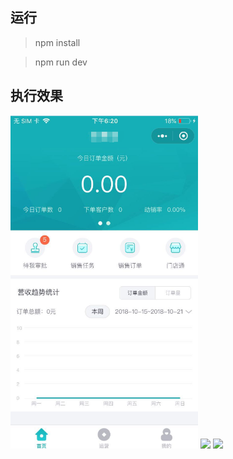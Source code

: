 ## 运行

> npm install

> npm run dev

## 执行效果

<img src="https://github.com/CloudRyan/wx-business/blob/master/effect/img1.jpg" width="300px"/>

<image src="https://github.com/CloudRyan/wx-business/blob/master/effect/img2.jpg" width="300px"/>

<image src="https://github.com/CloudRyan/wx-business/blob/master/effect/img3.jpg" width="300px"/>
